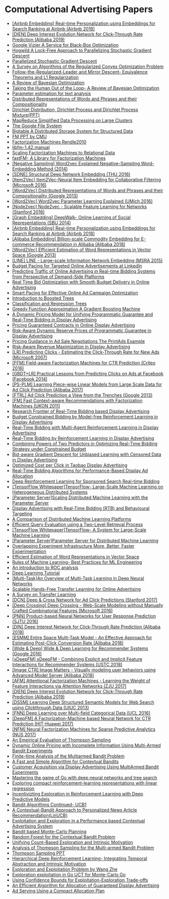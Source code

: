 # Computational Advertising Papers


<ul>
<li><a href="https://github.com/manjunath5496/Computational-Advertising-Papers/blob/main/img/%5BAirbnb%20Embedding%5D%20Real-time%20Personalization%20using%20Embeddings%20for%20Search%20Ranking%20at%20Airbnb%20%28Airbnb%202018%29.pdf">[Airbnb Embedding] Real-time Personalization using Embeddings for Search Ranking at Airbnb (Airbnb 2018)</a></li>
<li><a href="https://github.com/manjunath5496/Computational-Advertising-Papers/blob/main/img/%5BDIEN%5D%20Deep%20Interest%20Evolution%20Network%20for%20Click-Through%20Rate%20Prediction%20%28Alibaba%202019%29.pdf">[DIEN] Deep Interest Evolution Network for Click-Through Rate Prediction (Alibaba 2019)</a></li>

<li><a href="https://github.com/manjunath5496/Computational-Advertising-Papers/blob/main/img/Google%20Vizier%20A%20Service%20for%20Black-Box%20Optimization.pdf">Google Vizier A Service for Black-Box Optimization</a></li>
<li><a href="https://github.com/manjunath5496/Computational-Advertising-Papers/blob/main/img/Hogwild%20A%20Lock-Free%20Approach%20to%20Parallelizing%20Stochastic%20Gradient%20Descent.pdf">Hogwild A Lock-Free Approach to Parallelizing Stochastic Gradient Descent</a></li>
<li><a href="https://github.com/manjunath5496/Computational-Advertising-Papers/blob/main/img/Parallelized%20Stochastic%20Gradient%20Descent.pdf">Parallelized Stochastic Gradient Descent</a></li>
<li><a href="https://github.com/manjunath5496/Computational-Advertising-Papers/blob/main/img/A%20Survey%20on%20Algorithms%20of%20the%20Regularized%20Convex%20Optimization%20Problem.pptx">A Survey on Algorithms of the Regularized Convex Optimization Problem</a></li>
<li><a href="https://github.com/manjunath5496/Computational-Advertising-Papers/blob/main/img/Follow-the-Regularized-Leader%20and%20Mirror%20Descent-%20Equivalence%20Theorems%20and%20L1%20Regularization.pdf">Follow-the-Regularized-Leader and Mirror Descent- Equivalence Theorems and L1 Regularization</a></li>
<li><a href="https://github.com/manjunath5496/Computational-Advertising-Papers/blob/main/img/A%20Review%20of%20Bayesian%20Optimization.pdf">A Review of Bayesian Optimization</a></li>
<li><a href="https://github.com/manjunath5496/Computational-Advertising-Papers/blob/main/img/Taking%20the%20Human%20Out%20of%20the%20Loop-%20A%20Review%20of%20Bayesian%20Optimization.pdf">Taking the Human Out of the Loop- A Review of Bayesian Optimization</a></li>


<li><a href="https://github.com/manjunath5496/Computational-Advertising-Papers/blob/main/img/Parameter%20estimation%20for%20text%20analysis.pdf">Parameter estimation for text analysis</a></li>
<li><a href="https://github.com/manjunath5496/Computational-Advertising-Papers/blob/main/img/Distributed%20Representations%20of%20Words%20and%20Phrases%20and%20their%20Compositionality.pdf">Distributed Representations of Words and Phrases and their Compositionality</a></li>
<li><a href="https://github.com/manjunath5496/Computational-Advertising-Papers/blob/main/img/Dirichlet%20Distribution%2C%20Dirichlet%20Process%20and%20Dirichlet%20Process%20Mixture%28PPT%29.pdf">Dirichlet Distribution, Dirichlet Process and Dirichlet Process Mixture(PPT)</a></li>


<li><a href="https://github.com/manjunath5496/Computational-Advertising-Papers/blob/main/img/MapReduce%20Simplified%20Data%20Processing%20on%20Large%20Clusters.pdf">MapReduce Simplified Data Processing on Large Clusters</a></li>
<li><a href="https://github.com/manjunath5496/Computational-Advertising-Papers/blob/main/img/The%20Google%20File%20System.pdf">The Google File System</a></li>
<li><a href="https://github.com/manjunath5496/Computational-Advertising-Papers/blob/main/img/Bigtable%20A%20Distributed%20Storage%20System%20for%20Structured%20Data.pdf">Bigtable A Distributed Storage System for Structured Data</a></li>

<li><a href="https://github.com/manjunath5496/Computational-Advertising-Papers/blob/main/img/FM%20PPT%20by%20CMU.pdf">FM PPT by CMU</a></li>
<li><a href="https://github.com/manjunath5496/Computational-Advertising-Papers/blob/main/img/Factorization%20Machines%20Rendle2010.pdf">Factorization Machines Rendle2010</a></li>
<li><a href="https://github.com/manjunath5496/Computational-Advertising-Papers/blob/main/img/libfm-1.42.manual.pdf">libfm-1.42.manual</a></li>
<li><a href="https://github.com/manjunath5496/Computational-Advertising-Papers/blob/main/img/Scaling%20Factorization%20Machines%20to%20Relational%20Data.pdf">Scaling Factorization Machines to Relational Data</a></li>
<li><a href="https://github.com/manjunath5496/Computational-Advertising-Papers/blob/main/img/fastFM-%20A%20Library%20for%20Factorization%20Machines.pdf">fastFM- A Library for Factorization Machines</a></li>
<li><a href="https://github.com/manjunath5496/Computational-Advertising-Papers/blob/main/img/%5BNegative%20Sampling%5D%20Word2vec%20Explained%20Negative-Sampling%20Word-Embedding%20Method%20%282014%29.pdf">[Negative Sampling] Word2vec Explained Negative-Sampling Word-Embedding Method (2014)</a></li>
<li><a href="https://github.com/manjunath5496/Computational-Advertising-Papers/blob/main/img/%5BSDNE%5D%20Structural%20Deep%20Network%20Embedding%20%28THU%202016%29.pdf">[SDNE] Structural Deep Network Embedding (THU 2016)</a></li>
<li><a href="https://github.com/manjunath5496/Computational-Advertising-Papers/blob/main/img/%5BItem2Vec%5D%20Item2Vec-Neural%20Item%20Embedding%20for%20Collaborative%20Filtering%20%28Microsoft%202016%29.pdf">[Item2Vec] Item2Vec-Neural Item Embedding for Collaborative Filtering (Microsoft 2016)</a></li>
<li><a href="https://github.com/manjunath5496/Computational-Advertising-Papers/blob/main/img/%5BWord2Vec%5D%20Distributed%20Representations%20of%20Words%20and%20Phrases%20and%20their%20Compositionality%20%28Google%202013%29.pdf">[Word2Vec] Distributed Representations of Words and Phrases and their Compositionality (Google 2013)</a></li>
<li><a href="https://github.com/manjunath5496/Computational-Advertising-Papers/blob/main/img/%5BWord2Vec%5D%20Word2vec%20Parameter%20Learning%20Explained%20%28UMich%202016%29.pdf">[Word2Vec] Word2vec Parameter Learning Explained (UMich 2016)</a></li>
<li><a href="https://github.com/manjunath5496/Computational-Advertising-Papers/blob/main/img/%5BNode2vec%5D%20Node2vec%20-%20Scalable%20Feature%20Learning%20for%20Networks%20%28Stanford%202016%29.pdf">[Node2vec] Node2vec - Scalable Feature Learning for Networks (Stanford 2016)</a></li>
<li><a href="https://github.com/manjunath5496/Computational-Advertising-Papers/blob/main/img/%5BGraph%20Embedding%5D%20DeepWalk-%20Online%20Learning%20of%20Social%20Representations%20%28SBU%202014%29.pdf">[Graph Embedding] DeepWalk- Online Learning of Social Representations (SBU 2014)</a></li>
<li><a href="https://github.com/manjunath5496/Computational-Advertising-Papers/blob/main/img/%5BAirbnb%20Embedding%5D%20Real-time%20Personalization%20using%20Embeddings%20for%20Search%20Ranking%20at%20Airbnb%20%28Airbnb%202018%29.pdf">[Airbnb Embedding] Real-time Personalization using Embeddings for Search Ranking at Airbnb (Airbnb 2018)</a></li>
<li><a href="https://github.com/manjunath5496/Computational-Advertising-Papers/blob/main/img/%5BAlibaba%20Embedding%5D%20Billion-scale%20Commodity%20Embedding%20for%20E-commerce%20Recommendation%20in%20Alibaba%20%28Alibaba%202018%29.pdf">[Alibaba Embedding] Billion-scale Commodity Embedding for E-commerce Recommendation in Alibaba (Alibaba 2018)</a></li>
<li><a href="https://github.com/manjunath5496/Computational-Advertising-Papers/blob/main/img/%5BWord2Vec%5D%20Efficient%20Estimation%20of%20Word%20Representations%20in%20Vector%20Space%20%28Google%202013%29.pdf">[Word2Vec] Efficient Estimation of Word Representations in Vector Space (Google 2013)</a></li>
<li><a href="https://github.com/manjunath5496/Computational-Advertising-Papers/blob/main/img/%5BLINE%5D%20LINE%20-%20Large-scale%20Information%20Network%20Embedding%20%28MSRA%202015%29.pdf">[LINE] LINE - Large-scale Information Network Embedding (MSRA 2015)</a></li>

<li><a href="https://github.com/manjunath5496/Computational-Advertising-Papers/blob/main/img/Budget%20Pacing%20for%20Targeted%20Online%20Advertisements%20at%20LinkedIn.pdf">Budget Pacing for Targeted Online Advertisements at LinkedIn</a></li>
<li><a href="https://github.com/manjunath5496/Computational-Advertising-Papers/blob/main/img/Predicting%20Traffic%20of%20Online%20Advertising%20in%20Real-time%20Bidding%20Systems%20from%20Perspective%20of%20Demand-Side%20Platforms.pdf">Predicting Traffic of Online Advertising in Real-time Bidding Systems from Perspective of Demand-Side Platforms</a></li>
<li><a href="https://github.com/manjunath5496/Computational-Advertising-Papers/blob/main/img/Real%20Time%20Bid%20Optimization%20with%20Smooth%20Budget%20Delivery%20in%20Online%20Advertising.pdf">Real Time Bid Optimization with Smooth Budget Delivery in Online Advertising</a></li>
<li><a href="https://github.com/manjunath5496/Computational-Advertising-Papers/blob/main/img/Smart%20Pacing%20for%20Effective%20Online%20Ad%20Campaign%20Optimization.pdf">Smart Pacing for Effective Online Ad Campaign Optimization</a></li>

<li><a href="https://github.com/manjunath5496/Computational-Advertising-Papers/blob/main/img/Introduction%20to%20Boosted%20Trees.pdf">Introduction to Boosted Trees</a></li>
<li><a href="https://github.com/manjunath5496/Computational-Advertising-Papers/blob/main/img/Classification%20and%20Regression%20Trees.pdf">Classification and Regression Trees</a></li>
<li><a href="https://github.com/manjunath5496/Computational-Advertising-Papers/blob/main/img/Greedy%20Function%20Approximation%20A%20Gradient%20Boosting%20Machine.pdf">Greedy Function Approximation A Gradient Boosting Machine</a></li>

<li><a href="https://github.com/manjunath5496/Computational-Advertising-Papers/blob/main/img/A%20Dynamic%20Pricing%20Model%20for%20Unifying%20Programmatic%20Guarantee%20and%20Real-Time%20Bidding%20in%20Display%20Advertising.pdf">A Dynamic Pricing Model for Unifying Programmatic Guarantee and Real-Time Bidding in Display Advertising</a></li>
<li><a href="https://github.com/manjunath5496/Computational-Advertising-Papers/blob/main/img/Pricing%20Guaranteed%20Contracts%20in%20Online%20Display%20Advertising.pdf">Pricing Guaranteed Contracts in Online Display Advertising</a></li>
<li><a href="https://github.com/manjunath5496/Computational-Advertising-Papers/blob/main/img/Risk-Aware%20Dynamic%20Reserve%20Prices%20of%20Programmatic%20Guarantee%20in%20Display%20Advertising.pdf">Risk-Aware Dynamic Reserve Prices of Programmatic Guarantee in Display Advertising</a></li>
<li><a href="https://github.com/manjunath5496/Computational-Advertising-Papers/blob/main/img/Pricing%20Guidance%20in%20Ad%20Sale%20Negotiations%20The%20PrintAds%20Example.pdf">Pricing Guidance in Ad Sale Negotiations The PrintAds Example</a></li>
<li><a href="https://github.com/manjunath5496/Computational-Advertising-Papers/blob/main/img/Risk-Aware%20Revenue%20Maximization%20in%20Display%20Advertising.pdf">Risk-Aware Revenue Maximization in Display Advertising</a></li>

<li><a href="https://github.com/manjunath5496/Computational-Advertising-Papers/blob/main/img/%5BLR%5D%20Predicting%20Clicks%20-%20Estimating%20the%20Click-Through%20Rate%20for%20New%20Ads%20%28Microsoft%202007%29.pdf">[LR] Predicting Clicks - Estimating the Click-Through Rate for New Ads (Microsoft 2007)</a></li>
<li><a href="https://github.com/manjunath5496/Computational-Advertising-Papers/blob/main/img/%5BFFM%5D%20Field-aware%20Factorization%20Machines%20for%20CTR%20Prediction%20%28Criteo%202016%29.pdf">[FFM] Field-aware Factorization Machines for CTR Prediction (Criteo 2016)</a></li>
<li><a href="https://github.com/manjunath5496/Computational-Advertising-Papers/blob/main/img/%5BGBDT%2BLR%5D%20Practical%20Lessons%20from%20Predicting%20Clicks%20on%20Ads%20at%20Facebook%20%28Facebook%202014%29.pdf">[GBDT+LR] Practical Lessons from Predicting Clicks on Ads at Facebook (Facebook 2014)</a></li>
<li><a href="https://github.com/manjunath5496/Computational-Advertising-Papers/blob/main/img/%5BPS-PLM%5D%20Learning%20Piece-wise%20Linear%20Models%20from%20Large%20Scale%20Data%20for%20Ad%20Click%20Prediction%20%28Alibaba%202017%29.pdf">[PS-PLM] Learning Piece-wise Linear Models from Large Scale Data for Ad Click Prediction (Alibaba 2017)</a></li>
<li><a href="https://github.com/manjunath5496/Computational-Advertising-Papers/blob/main/img/%5BFTRL%5D%20Ad%20Click%20Prediction%20a%20View%20from%20the%20Trenches%20%28Google%202013%29.pdf">[FTRL] Ad Click Prediction a View from the Trenches (Google 2013)</a></li>
<li><a href="https://github.com/manjunath5496/Computational-Advertising-Papers/blob/main/img/%5BFM%5D%20Fast%20Context-aware%20Recommendations%20with%20Factorization%20Machines%20%28UKON%202011%29.pdf">[FM] Fast Context-aware Recommendations with Factorization Machines (UKON 2011)</a></li>

<li><a href="https://github.com/manjunath5496/Computational-Advertising-Papers/blob/main/img/Research%20Frontier%20of%20Real-Time%20Bidding%20based%20Display%20Advertising.pdf">Research Frontier of Real-Time Bidding based Display Advertising</a></li>
<li><a href="https://github.com/manjunath5496/Computational-Advertising-Papers/blob/main/img/Budget%20Constrained%20Bidding%20by%20Model-free%20Reinforcement%20Learning%20in%20Display%20Advertising.pdf">Budget Constrained Bidding by Model-free Reinforcement Learning in Display Advertising</a></li>
<li><a href="https://github.com/manjunath5496/Computational-Advertising-Papers/blob/main/img/Real-Time%20Bidding%20with%20Multi-Agent%20Reinforcement%20Learning%20in%20Display%20Advertising.pdf">Real-Time Bidding with Multi-Agent Reinforcement Learning in Display Advertising</a></li>
<li><a href="https://github.com/manjunath5496/Computational-Advertising-Papers/blob/main/img/Real-Time%20Bidding%20by%20Reinforcement%20Learning%20in%20Display%20Advertising.pdf">Real-Time Bidding by Reinforcement Learning in Display Advertising</a></li>
<li><a href="https://github.com/manjunath5496/Computational-Advertising-Papers/blob/main/img/Combining%20Powers%20of%20Two%20Predictors%20in%20Optimizing%20Real-Time%20Bidding%20Strategy%20under%20Constrained%20Budget.pdf">Combining Powers of Two Predictors in Optimizing Real-Time Bidding Strategy under Constrained Budget</a></li>
<li><a href="https://github.com/manjunath5496/Computational-Advertising-Papers/blob/main/img/Bid-aware%20Gradient%20Descent%20for%20Unbiased%20Learning%20with%20Censored%20Data%20in%20Display%20Advertising.pdf">Bid-aware Gradient Descent for Unbiased Learning with Censored Data in Display Advertising</a></li>
<li><a href="https://github.com/manjunath5496/Computational-Advertising-Papers/blob/main/img/Optimized%20Cost%20per%20Click%20in%20Taobao%20Display%20Advertising.pdf">Optimized Cost per Click in Taobao Display Advertising</a></li>
<li><a href="https://github.com/manjunath5496/Computational-Advertising-Papers/blob/main/img/Real-Time%20Bidding%20Algorithms%20for%20Performance-Based%20Display%20Ad%20Allocation.pdf">Real-Time Bidding Algorithms for Performance-Based Display Ad Allocation</a></li>
<li><a href="https://github.com/manjunath5496/Computational-Advertising-Papers/blob/main/img/Deep%20Reinforcement%20Learning%20for%20Sponsored%20Search%20Real-time%20Bidding.pdf">Deep Reinforcement Learning for Sponsored Search Real-time Bidding</a></li>

<li><a href="https://github.com/manjunath5496/Computational-Advertising-Papers/blob/main/img/%5BTensorFlow%20Whitepaper%5DTensorFlow-%20Large-Scale%20Machine%20Learning%20on%20Heterogeneous%20Distributed%20Systems.pdf">[TensorFlow Whitepaper]TensorFlow- Large-Scale Machine Learning on Heterogeneous Distributed Systems</a></li>
<li><a href="https://github.com/manjunath5496/Computational-Advertising-Papers/blob/main/img/%5BParameter%20Server%5DScaling%20Distributed%20Machine%20Learning%20with%20the%20Parameter%20Server.pdf">[Parameter Server]Scaling Distributed Machine Learning with the Parameter Server</a></li>
<li><a href="https://github.com/manjunath5496/Computational-Advertising-Papers/blob/main/img/Display%20Advertising%20with%20Real-Time%20Bidding%20%28RTB%29%20and%20Behavioural%20Targeting.pdf">Display Advertising with Real-Time Bidding (RTB) and Behavioural Targeting</a></li>
<li><a href="https://github.com/manjunath5496/Computational-Advertising-Papers/blob/main/img/A%20Comparison%20of%20Distributed%20Machine%20Learning%20Platforms.pdf">A Comparison of Distributed Machine Learning Platforms</a></li>
<li><a href="https://github.com/manjunath5496/Computational-Advertising-Papers/blob/main/img/Efficient%20Query%20Evaluation%20using%20a%20Two-Level%20Retrieval%20Process.pdf">Efficient Query Evaluation using a Two-Level Retrieval Process</a></li>
<li><a href="https://github.com/manjunath5496/Computational-Advertising-Papers/blob/main/img/%5BTensorFlow%20Whitepaper%5DTensorFlow-%20A%20System%20for%20Large-Scale%20Machine%20Learning.pdf">[TensorFlow Whitepaper]TensorFlow- A System for Large-Scale Machine Learning</a></li>
<li><a href="https://github.com/manjunath5496/Computational-Advertising-Papers/blob/main/img/%5BParameter%20Server%5DParameter%20Server%20for%20Distributed%20Machine%20Learning.pdf">[Parameter Server]Parameter Server for Distributed Machine Learning</a></li>
<li><a href="https://github.com/manjunath5496/Computational-Advertising-Papers/blob/main/img/Overlapping%20Experiment%20Infrastructure%20More%2C%20Better%2C%20Faster%20Experimentation.pdf">Overlapping Experiment Infrastructure More, Better, Faster Experimentation</a></li>


<li><a href="https://github.com/manjunath5496/Computational-Advertising-Papers/blob/main/img/Efficient%20Estimation%20of%20Word%20Representations%20in%20Vector%20Space.pdf">Efficient Estimation of Word Representations in Vector Space</a></li>
<li><a href="https://github.com/manjunath5496/Computational-Advertising-Papers/blob/main/img/Rules%20of%20Machine%20Learning-%20Best%20Practices%20for%20ML%20Engineering.pdf">Rules of Machine Learning- Best Practices for ML Engineering</a></li>
<li><a href="https://github.com/manjunath5496/Computational-Advertising-Papers/blob/main/img/An%20introduction%20to%20ROC%20analysis.pdf">An introduction to ROC analysis</a></li>
<li><a href="https://github.com/manjunath5496/Computational-Advertising-Papers/blob/main/img/Deep%20Learning%20Tutorial.pdf">Deep Learning Tutorial</a></li>

<li><a href="https://github.com/manjunath5496/Computational-Advertising-Papers/blob/main/img/%5BMulti-Task%5DAn%20Overview%20of%20Multi-Task%20Learning%20in%20Deep%20Neural%20Networks.pdf">[Multi-Task]An Overview of Multi-Task Learning in Deep Neural Networks</a></li>
<li><a href="https://github.com/manjunath5496/Computational-Advertising-Papers/blob/main/img/Scalable%20Hands-Free%20Transfer%20Learning%20for%20Online%20Advertising.pdf">Scalable Hands-Free Transfer Learning for Online Advertising</a></li>
<li><a href="https://github.com/manjunath5496/Computational-Advertising-Papers/blob/main/img/A%20Survey%20on%20Transfer%20Learning.pdf">A Survey on Transfer Learning</a></li>

<li><a href="https://github.com/manjunath5496/Computational-Advertising-Papers/blob/main/img/%5BDCN%5D%20Deep%20%26%20Cross%20Network%20for%20Ad%20Click%20Predictions%20%28Stanford%202017%29.pdf">[DCN] Deep &amp; Cross Network for Ad Click Predictions (Stanford 2017)</a></li>
<li><a href="https://github.com/manjunath5496/Computational-Advertising-Papers/blob/main/img/%5BDeep%20Crossing%5D%20Deep%20Crossing%20-%20Web-Scale%20Modeling%20without%20Manually%20Crafted%20Combinatorial%20Features%20%28Microsoft%202016%29.pdf">[Deep Crossing] Deep Crossing - Web-Scale Modeling without Manually Crafted Combinatorial Features (Microsoft 2016)</a></li>
<li><a href="https://github.com/manjunath5496/Computational-Advertising-Papers/blob/main/img/%5BPNN%5D%20Product-based%20Neural%20Networks%20for%20User%20Response%20Prediction%20%28SJTU%202016%29.pdf">[PNN] Product-based Neural Networks for User Response Prediction (SJTU 2016)</a></li>
<li><a href="https://github.com/manjunath5496/Computational-Advertising-Papers/blob/main/img/%5BDIN%5D%20Deep%20Interest%20Network%20for%20Click-Through%20Rate%20Prediction%20%28Alibaba%202018%29.pdf">[DIN] Deep Interest Network for Click-Through Rate Prediction (Alibaba 2018)</a></li>
<li><a href="https://github.com/manjunath5496/Computational-Advertising-Papers/blob/main/img/%5BESMM%5D%20Entire%20Space%20Multi-Task%20Model%20-%20An%20Effective%20Approach%20for%20Estimating%20Post-Click%20Conversion%20Rate%20%28Alibaba%202018%29.pdf">[ESMM] Entire Space Multi-Task Model - An Effective Approach for Estimating Post-Click Conversion Rate (Alibaba 2018)</a></li>
<li><a href="https://github.com/manjunath5496/Computational-Advertising-Papers/blob/main/img/%5BWide%20%26%20Deep%5D%20Wide%20%26%20Deep%20Learning%20for%20Recommender%20Systems%20%28Google%202016%29.pdf">[Wide &amp; Deep] Wide &amp; Deep Learning for Recommender Systems (Google 2016)</a></li>
<li><a href="https://github.com/manjunath5496/Computational-Advertising-Papers/blob/main/img/%5BxDeepFM%5D%20xDeepFM%20-%20Combining%20Explicit%20and%20Implicit%20Feature%20Interactions%20for%20Recommender%20Systems%20%28USTC%202018%29.pdf">[xDeepFM] xDeepFM - Combining Explicit and Implicit Feature Interactions for Recommender Systems (USTC 2018)</a></li>
<li><a href="https://github.com/manjunath5496/Computational-Advertising-Papers/blob/main/img/%5BImage%20CTR%5D%20Image%20Matters%20-%20Visually%20modeling%20user%20behaviors%20using%20Advanced%20Model%20Server%20%28Alibaba%202018%29.pdf">[Image CTR] Image Matters - Visually modeling user behaviors using Advanced Model Server (Alibaba 2018)</a></li>
<li><a href="https://github.com/manjunath5496/Computational-Advertising-Papers/blob/main/img/%5BAFM%5D%20Attentional%20Factorization%20Machines%20-%20Learning%20the%20Weight%20of%20Feature%20Interactions%20via%20Attention%20Networks%20%28ZJU%202017%29.pdf">[AFM] Attentional Factorization Machines - Learning the Weight of Feature Interactions via Attention Networks (ZJU 2017)</a></li>
<li><a href="https://github.com/manjunath5496/Computational-Advertising-Papers/blob/main/img/%5BDIEN%5D%20Deep%20Interest%20Evolution%20Network%20for%20Click-Through%20Rate%20Prediction%20%28Alibaba%202019%29.pdf">[DIEN] Deep Interest Evolution Network for Click-Through Rate Prediction (Alibaba 2019)</a></li>
<li><a href="https://github.com/manjunath5496/Computational-Advertising-Papers/blob/main/img/%5BDSSM%5D%20Learning%20Deep%20Structured%20Semantic%20Models%20for%20Web%20Search%20using%20Clickthrough%20Data%20%28UIUC%202013%29.pdf">[DSSM] Learning Deep Structured Semantic Models for Web Search using Clickthrough Data (UIUC 2013)</a></li>
<li><a href="https://github.com/manjunath5496/Computational-Advertising-Papers/blob/main/img/%5BFNN%5D%20Deep%20Learning%20over%20Multi-field%20Categorical%20Data%20%28UCL%202016%29.pdf">[FNN] Deep Learning over Multi-field Categorical Data (UCL 2016)</a></li>
<li><a href="https://github.com/manjunath5496/Computational-Advertising-Papers/blob/main/img/%5BDeepFM%5D%20A%20Factorization-Machine%20based%20Neural%20Network%20for%20CTR%20Prediction%20%28HIT-Huawei%202017%29.pdf">[DeepFM] A Factorization-Machine based Neural Network for CTR Prediction (HIT-Huawei 2017)</a></li>
<li><a href="https://github.com/manjunath5496/Computational-Advertising-Papers/blob/main/img/%5BNFM%5D%20Neural%20Factorization%20Machines%20for%20Sparse%20Predictive%20Analytics%20%28NUS%202017%29.pdf">[NFM] Neural Factorization Machines for Sparse Predictive Analytics (NUS 2017)</a></li>

<li><a href="https://github.com/manjunath5496/Computational-Advertising-Papers/blob/main/img/An%20Empirical%20Evaluation%20of%20Thompson%20Sampling.pdf">An Empirical Evaluation of Thompson Sampling</a></li>
<li><a href="https://github.com/manjunath5496/Computational-Advertising-Papers/blob/main/img/Dynamic%20Online%20Pricing%20with%20Incomplete%20Information%20Using%20Multi-Armed%20Bandit%20Experiments.pdf">Dynamic Online Pricing with Incomplete Information Using Multi-Armed Bandit Experiments</a></li>
<li><a href="https://github.com/manjunath5496/Computational-Advertising-Papers/blob/main/img/Finite-time%20Analysis%20of%20the%20Multiarmed%20Bandit%20Problem.pdf">Finite-time Analysis of the Multiarmed Bandit Problem</a></li>
<li><a href="https://github.com/manjunath5496/Computational-Advertising-Papers/blob/main/img/A%20Fast%20and%20Simple%20Algorithm%20for%20Contextual%20Bandits.pdf">A Fast and Simple Algorithm for Contextual Bandits</a></li>
<li><a href="https://github.com/manjunath5496/Computational-Advertising-Papers/blob/main/img/Customer%20Acquisition%20via%20Display%20Advertising%20Using%20MultiArmed%20Bandit%20Experiments.pdf">Customer Acquisition via Display Advertising Using MultiArmed Bandit Experiments</a></li>
<li><a href="https://github.com/manjunath5496/Computational-Advertising-Papers/blob/main/img/Mastering%20the%20game%20of%20Go%20with%20deep%20neural%20networks%20and%20tree%20search.pdf">Mastering the game of Go with deep neural networks and tree search</a></li>
<li><a href="https://github.com/manjunath5496/Computational-Advertising-Papers/blob/main/img/Exploring%20compact%20reinforcement-learning%20representations%20with%20linear%20regression.pdf">Exploring compact reinforcement-learning representations with linear regression</a></li>
<li><a href="https://github.com/manjunath5496/Computational-Advertising-Papers/blob/main/img/Incentivizting%20Exploration%20in%20Reinforcement%20Learning%20with%20Deep%20Predictive%20Models.pdf">Incentivizting Exploration in Reinforcement Learning with Deep Predictive Models</a></li>
<li><a href="https://github.com/manjunath5496/Computational-Advertising-Papers/blob/main/img/Bandit%20Algorithms%20Continued-%20UCB1.pdf">Bandit Algorithms Continued- UCB1</a></li>
<li><a href="https://github.com/manjunath5496/Computational-Advertising-Papers/blob/main/img/A%20Contextual-Bandit%20Approach%20to%20Personalized%20News%20Article%20Recommendation%28LinUCB%29.pdf">A Contextual-Bandit Approach to Personalized News Article Recommendation(LinUCB)</a></li>
<li><a href="https://github.com/manjunath5496/Computational-Advertising-Papers/blob/main/img/Exploitation%20and%20Exploration%20in%20a%20Performance%20based%20Contextual%20Advertising%20System.pdf">Exploitation and Exploration in a Performance based Contextual Advertising System</a></li>
<li><a href="https://github.com/manjunath5496/Computational-Advertising-Papers/blob/main/img/Bandit%20based%20Monte-Carlo%20Planning.pdf">Bandit based Monte-Carlo Planning</a></li>
<li><a href="https://github.com/manjunath5496/Computational-Advertising-Papers/blob/main/img/Random%20Forest%20for%20the%20Contextual%20Bandit%20Problem.pdf">Random Forest for the Contextual Bandit Problem</a></li>
<li><a href="https://github.com/manjunath5496/Computational-Advertising-Papers/blob/main/img/Unifying%20Count-Based%20Exploration%20and%20Intrinsic%20Motivation.pdf">Unifying Count-Based Exploration and Intrinsic Motivation</a></li>
<li><a href="https://github.com/manjunath5496/Computational-Advertising-Papers/blob/main/img/Analysis%20of%20Thompson%20Sampling%20for%20the%20Multi-armed%20Bandit%20Problem.pdf">Analysis of Thompson Sampling for the Multi-armed Bandit Problem</a></li>
<li><a href="https://github.com/manjunath5496/Computational-Advertising-Papers/blob/main/img/Thompson%20Sampling%20PPT.pdf">Thompson Sampling PPT</a></li>
<li><a href="https://github.com/manjunath5496/Computational-Advertising-Papers/blob/main/img/Hierarchical%20Deep%20Reinforcement%20Learning-%20Integrating%20Temporal%20Abstraction%20and%20Intrinsic%20Motivation.pdf">Hierarchical Deep Reinforcement Learning- Integrating Temporal Abstraction and Intrinsic Motivation</a></li>
<li><a href="https://github.com/manjunath5496/Computational-Advertising-Papers/blob/main/img/Exploration%20and%20Exploitation%20Problem%20by%20Wang%20Zhe.pptx">Exploration and Exploitation Problem by Wang Zhe</a></li>
<li><a href="https://github.com/manjunath5496/Computational-Advertising-Papers/blob/main/img/Exploration%20exploitation%20in%20Go%20UCT%20for%20Monte-Carlo%20Go.pdf">Exploration exploitation in Go UCT for Monte-Carlo Go</a></li>
<li><a href="https://github.com/manjunath5496/Computational-Advertising-Papers/blob/main/img/Using%20Confidence%20Bounds%20for%20Exploitation-Exploration%20Trade-offs.pdf">Using Confidence Bounds for Exploitation-Exploration Trade-offs</a></li>

<li><a href="https://github.com/manjunath5496/Computational-Advertising-Papers/blob/main/img/An%20Efficient%20Algorithm%20for%20Allocation%20of%20Guaranteed%20Display%20Advertising.pdf">An Efficient Algorithm for Allocation of Guaranteed Display Advertising</a></li>
<li><a href="https://github.com/manjunath5496/Computational-Advertising-Papers/blob/main/img/Ad%20Serving%20Using%20a%20Compact%20Allocation%20Plan.pdf">Ad Serving Using a Compact Allocation Plan</a></li>
</ul>
